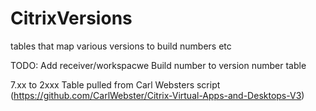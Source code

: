 # CitrixVersions
tables that map various versions to build numbers etc

TODO: Add receiver/workspacwe Build number to version number table

7.xx to 2xxx Table pulled from Carl Websters script (https://github.com/CarlWebster/Citrix-Virtual-Apps-and-Desktops-V3)
